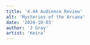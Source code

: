 ```yaml
---
title: '4.44 Audience Review'
alt: 'Mysteries of the Arcana'
date: '2024-10-03'
author: 'J Gray'
artist: 'Keira'
---
```

